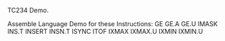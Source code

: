 TC234 Demo.

Assemble Language Demo for these Instructions:
GE
GE.A
GE.U
IMASK
INS.T
INSERT
INSN.T
ISYNC
ITOF
IXMAX
IXMAX.U
IXMIN
IXMIN.U 
